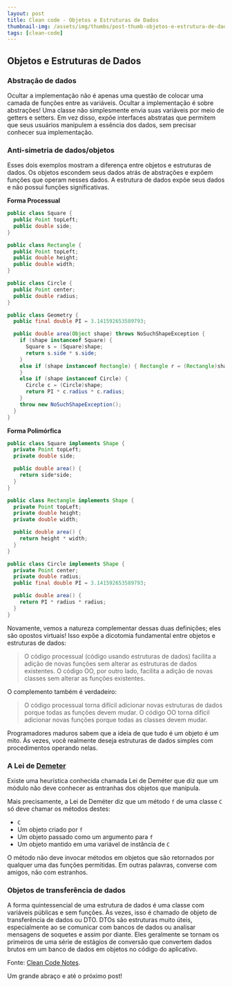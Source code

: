 ```yaml
---
layout: post
title: Clean code - Objetos e Estruturas de Dados
thumbnail-img: /assets/img/thumbs/post-thumb-objetos-e-estrutura-de-dados.png
tags: [clean-code]
---
```


## Objetos e Estruturas de Dados

### Abstração de dados

Ocultar a implementação não é apenas uma questão de colocar uma camada de funções entre as variáveis. Ocultar a implementação é sobre abstrações! Uma classe não simplesmente envia suas variáveis por meio de getters e setters. Em vez disso, expõe interfaces abstratas que permitem que seus usuários manipulem a essência dos dados, sem precisar conhecer sua implementação.

### Anti-simetria de dados/objetos

Esses dois exemplos mostram a diferença entre objetos e estruturas de dados. Os objetos escondem seus dados atrás de abstrações e expõem funções que operam nesses dados. A estrutura de dados expõe seus dados e não possui funções significativas.

**Forma Processual**

```java
public class Square {
  public Point topLeft;
  public double side;
}

public class Rectangle {
  public Point topLeft;
  public double height;
  public double width;
}

public class Circle {
  public Point center;
  public double radius;
}

public class Geometry {
  public final double PI = 3.141592653589793;

  public double area(Object shape) throws NoSuchShapeException {
    if (shape instanceof Square) {
      Square s = (Square)shape;
      return s.side * s.side;
    }
    else if (shape instanceof Rectangle) { Rectangle r = (Rectangle)shape; return r.height * r.width;
    }
    else if (shape instanceof Circle) {
      Circle c = (Circle)shape;
      return PI * c.radius * c.radius;
    }
    throw new NoSuchShapeException();
  }
}
```

**Forma Polimórfica**

```java
public class Square implements Shape {
  private Point topLeft;
  private double side;

  public double area() {
    return side*side;
  }
}

public class Rectangle implements Shape {
  private Point topLeft;
  private double height;
  private double width;

  public double area() {
    return height * width;
  }
}

public class Circle implements Shape {
  private Point center;
  private double radius;
  public final double PI = 3.141592653589793;

  public double area() {
    return PI * radius * radius;
  }
}
```

Novamente, vemos a natureza complementar dessas duas definições; eles são opostos virtuais! Isso expõe a dicotomia fundamental entre objetos e estruturas de dados:

> O código processual (código usando estruturas de dados) facilita a adição de novas funções sem alterar as estruturas de dados existentes. O código OO, por outro lado, facilita a adição de novas classes sem alterar as funções existentes.

O complemento também é verdadeiro:

> O código processual torna difícil adicionar novas estruturas de dados porque todas as funções devem mudar. O código OO torna difícil adicionar novas funções porque todas as classes devem mudar.

Programadores maduros sabem que a ideia de que tudo é um objeto é um mito. Às vezes, você realmente deseja estruturas de dados simples com procedimentos operando nelas.

### A Lei de [Demeter](https://en.wikipedia.org/wiki/Law_of_Demeter)

Existe uma heurística conhecida chamada Lei de Deméter que diz que um módulo não deve conhecer as entranhas dos objetos que manipula.

Mais precisamente, a Lei de Deméter diz que um método `f` de uma classe `C` só deve chamar os métodos destes:

- `C`
- Um objeto criado por `f`
- Um objeto passado como um argumento para `f`
- Um objeto mantido em uma variável de instância de `C`

O método não deve invocar métodos em objetos que são retornados por qualquer uma das funções permitidas. Em outras palavras, converse com amigos, não com estranhos.

### Objetos de transferência de dados

A forma quintessencial de uma estrutura de dados é uma classe com variáveis públicas e sem funções. Às vezes, isso é chamado de objeto de transferência de dados ou DTO. DTOs são estruturas muito úteis, especialmente ao se comunicar com bancos de dados ou analisar mensagens de soquetes e assim por diante. Eles geralmente se tornam os primeiros de uma série de estágios de conversão que convertem dados brutos em um banco de dados em objetos no código do aplicativo.

Fonte:
<a href="https://github.com/JuanCrg90/Clean-Code-Notes" target="\_blank">Clean Code Notes</a>.

Um grande abraço e até o próximo post!
